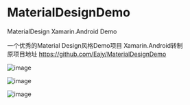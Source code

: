 ﻿# MaterialDesignDemo
MaterialDesign Xamarin.Android Demo


一个优秀的Material Design风格Demo项目 Xamarin.Android转制 </br>
原项目地址 https://github.com/Eajy/MaterialDesignDemo


![image](https://github.com/Eajy/MaterialDesignDemo/blob/master/pictures/1.png)

![image](https://github.com/Eajy/MaterialDesignDemo/blob/master/pictures/2.png)

![image](https://github.com/Eajy/MaterialDesignDemo/blob/master/pictures/3.png)
